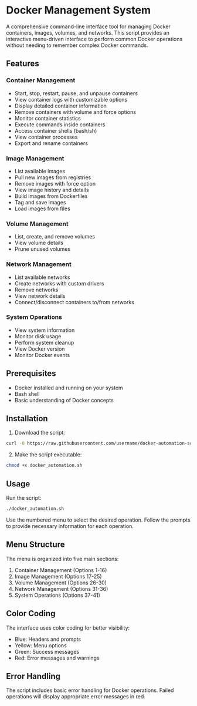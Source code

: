 # Docker Management System

A comprehensive command-line interface tool for managing Docker containers, images, volumes, and networks. This script provides an interactive menu-driven interface to perform common Docker operations without needing to remember complex Docker commands.

## Features

### Container Management
- Start, stop, restart, pause, and unpause containers
- View container logs with customizable options
- Display detailed container information
- Remove containers with volume and force options
- Monitor container statistics
- Execute commands inside containers
- Access container shells (bash/sh)
- View container processes
- Export and rename containers

### Image Management
- List available images
- Pull new images from registries
- Remove images with force option
- View image history and details
- Build images from Dockerfiles
- Tag and save images
- Load images from files

### Volume Management
- List, create, and remove volumes
- View volume details
- Prune unused volumes

### Network Management
- List available networks
- Create networks with custom drivers
- Remove networks
- View network details
- Connect/disconnect containers to/from networks

### System Operations
- View system information
- Monitor disk usage
- Perform system cleanup
- View Docker version
- Monitor Docker events

## Prerequisites

- Docker installed and running on your system
- Bash shell
- Basic understanding of Docker concepts

## Installation

1. Download the script:
```bash
curl -O https://raw.githubusercontent.com/username/docker-automation-script/master/docker_automation.sh
```

2. Make the script executable:
```bash
chmod +x docker_automation.sh
```

## Usage

Run the script:
```bash
./docker_automation.sh
```

Use the numbered menu to select the desired operation. Follow the prompts to provide necessary information for each operation.

## Menu Structure

The menu is organized into five main sections:

1. Container Management (Options 1-16)
2. Image Management (Options 17-25)
3. Volume Management (Options 26-30)
4. Network Management (Options 31-36)
5. System Operations (Options 37-41)

## Color Coding

The interface uses color coding for better visibility:
- Blue: Headers and prompts
- Yellow: Menu options
- Green: Success messages
- Red: Error messages and warnings

## Error Handling

The script includes basic error handling for Docker operations. Failed operations will display appropriate error messages in red.
